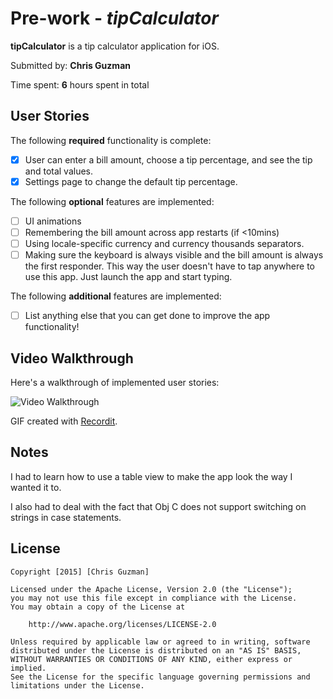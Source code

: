 # Pre-work - *tipCalculator*

**tipCalculator** is a tip calculator application for iOS.

Submitted by: **Chris Guzman**

Time spent: **6** hours spent in total

## User Stories

The following **required** functionality is complete:

* [X] User can enter a bill amount, choose a tip percentage, and see the tip and total values.
* [X] Settings page to change the default tip percentage.

The following **optional** features are implemented:
* [ ] UI animations
* [ ] Remembering the bill amount across app restarts (if <10mins)
* [ ] Using locale-specific currency and currency thousands separators.
* [ ] Making sure the keyboard is always visible and the bill amount is always the first responder. This way the user doesn't have to tap anywhere to use this app. Just launch the app and start typing.

The following **additional** features are implemented:

* [ ] List anything else that you can get done to improve the app functionality!

## Video Walkthrough 

Here's a walkthrough of implemented user stories:

<img src='http://g.recordit.co/Ugc6hysh4a.gif' title='Video Walkthrough' width='' alt='Video Walkthrough' />

GIF created with [Recordit](http://recordit.co/).

## Notes

I had to learn how to use a table view to make the app look the way I wanted it to.

I also had to deal with the fact that Obj C does not support switching on strings in case statements.

## License

    Copyright [2015] [Chris Guzman]

    Licensed under the Apache License, Version 2.0 (the "License");
    you may not use this file except in compliance with the License.
    You may obtain a copy of the License at

        http://www.apache.org/licenses/LICENSE-2.0

    Unless required by applicable law or agreed to in writing, software
    distributed under the License is distributed on an "AS IS" BASIS,
    WITHOUT WARRANTIES OR CONDITIONS OF ANY KIND, either express or implied.
    See the License for the specific language governing permissions and
    limitations under the License.
